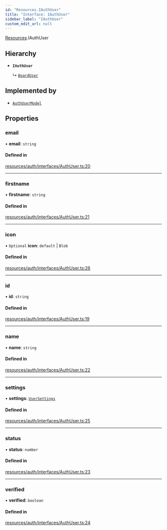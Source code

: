 ```yaml
---
id: "Resources.IAuthUser"
title: "Interface: IAuthUser"
sidebar_label: "IAuthUser"
custom_edit_url: null
---
```


[Resources](../modules/Resources.md).IAuthUser

## Hierarchy

- **`IAuthUser`**

  ↳ [`BoardUser`](Resources.BoardUser.md)

## Implemented by

- [`AuthUserModel`](../classes/Models.AuthUserModel.md)

## Properties

### email

• **email**: `string`

#### Defined in

[resources/auth/interfaces/AuthUser.ts:20](https://github.com/Teck-Digital/teckboard-api-js/blob/0ed37d3/packages/v1/resources/auth/interfaces/AuthUser.ts#L20)

___

### firstname

• **firstname**: `string`

#### Defined in

[resources/auth/interfaces/AuthUser.ts:21](https://github.com/Teck-Digital/teckboard-api-js/blob/0ed37d3/packages/v1/resources/auth/interfaces/AuthUser.ts#L21)

___

### icon

• `Optional` **icon**: `default` \| `Blob`

#### Defined in

[resources/auth/interfaces/AuthUser.ts:26](https://github.com/Teck-Digital/teckboard-api-js/blob/0ed37d3/packages/v1/resources/auth/interfaces/AuthUser.ts#L26)

___

### id

• **id**: `string`

#### Defined in

[resources/auth/interfaces/AuthUser.ts:19](https://github.com/Teck-Digital/teckboard-api-js/blob/0ed37d3/packages/v1/resources/auth/interfaces/AuthUser.ts#L19)

___

### name

• **name**: `string`

#### Defined in

[resources/auth/interfaces/AuthUser.ts:22](https://github.com/Teck-Digital/teckboard-api-js/blob/0ed37d3/packages/v1/resources/auth/interfaces/AuthUser.ts#L22)

___

### settings

• **settings**: [`UserSettings`](Resources.UserSettings.md)

#### Defined in

[resources/auth/interfaces/AuthUser.ts:25](https://github.com/Teck-Digital/teckboard-api-js/blob/0ed37d3/packages/v1/resources/auth/interfaces/AuthUser.ts#L25)

___

### status

• **status**: `number`

#### Defined in

[resources/auth/interfaces/AuthUser.ts:23](https://github.com/Teck-Digital/teckboard-api-js/blob/0ed37d3/packages/v1/resources/auth/interfaces/AuthUser.ts#L23)

___

### verified

• **verified**: `boolean`

#### Defined in

[resources/auth/interfaces/AuthUser.ts:24](https://github.com/Teck-Digital/teckboard-api-js/blob/0ed37d3/packages/v1/resources/auth/interfaces/AuthUser.ts#L24)
